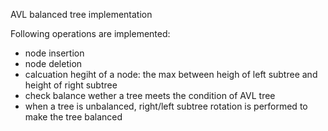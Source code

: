 AVL balanced tree implementation

Following operations are implemented:

- node insertion
- node deletion
- calcuation hegiht of a node: the max between heigh of left subtree and height of right subtree
- check balance wether a tree meets the condition of AVL tree
- when a tree is unbalanced, right/left subtree rotation is performed to make the tree balanced
 
